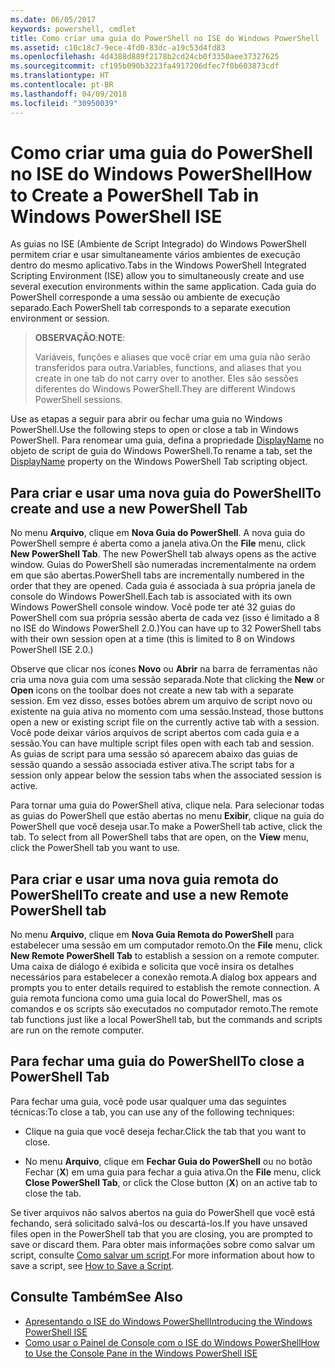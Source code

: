 ```yaml
---
ms.date: 06/05/2017
keywords: powershell, cmdlet
title: Como criar uma guia do PowerShell no ISE do Windows PowerShell
ms.assetid: c10c18c7-9ece-4fd0-83dc-a19c53d4fd83
ms.openlocfilehash: 4d4388d889f2178b2cd24cb0f3350aee37327625
ms.sourcegitcommit: cf195b090b3223fa4917206dfec7f0b603873cdf
ms.translationtype: HT
ms.contentlocale: pt-BR
ms.lasthandoff: 04/09/2018
ms.locfileid: "30950039"
---
```

# <a name="how-to-create-a-powershell-tab-in-windows-powershell-ise"></a><span data-ttu-id="d77f6-103">Como criar uma guia do PowerShell no ISE do Windows PowerShell</span><span class="sxs-lookup"><span data-stu-id="d77f6-103">How to Create a PowerShell Tab in Windows PowerShell ISE</span></span>

<span data-ttu-id="d77f6-104">As guias no ISE (Ambiente de Script Integrado) do Windows PowerShell permitem criar e usar simultaneamente vários ambientes de execução dentro do mesmo aplicativo.</span><span class="sxs-lookup"><span data-stu-id="d77f6-104">Tabs in the Windows PowerShell Integrated Scripting Environment (ISE) allow you to simultaneously create and use several execution environments within the same application.</span></span>
<span data-ttu-id="d77f6-105">Cada guia do PowerShell corresponde a uma sessão ou ambiente de execução separado.</span><span class="sxs-lookup"><span data-stu-id="d77f6-105">Each PowerShell tab corresponds to a separate execution environment or session.</span></span>

> <span data-ttu-id="d77f6-106">**OBSERVAÇÃO**:</span><span class="sxs-lookup"><span data-stu-id="d77f6-106">**NOTE**:</span></span>
>
> <span data-ttu-id="d77f6-107">Variáveis, funções e aliases que você criar em uma guia não serão transferidos para outra.</span><span class="sxs-lookup"><span data-stu-id="d77f6-107">Variables, functions, and aliases that you create in one tab do not carry over to another.</span></span> <span data-ttu-id="d77f6-108">Eles são sessões diferentes do Windows PowerShell.</span><span class="sxs-lookup"><span data-stu-id="d77f6-108">They are different Windows PowerShell sessions.</span></span>

<span data-ttu-id="d77f6-109">Use as etapas a seguir para abrir ou fechar uma guia no Windows PowerShell.</span><span class="sxs-lookup"><span data-stu-id="d77f6-109">Use the following steps to open or close a tab in Windows PowerShell.</span></span>
<span data-ttu-id="d77f6-110">Para renomear uma guia, defina a propriedade [DisplayName](The-PowerShellTab-Object.md#displayname) no objeto de script de guia do Windows PowerShell.</span><span class="sxs-lookup"><span data-stu-id="d77f6-110">To rename a tab, set the [DisplayName](The-PowerShellTab-Object.md#displayname) property on the Windows PowerShell Tab scripting object.</span></span>

## <a name="to-create-and-use-a-new-powershell-tab"></a><span data-ttu-id="d77f6-111">Para criar e usar uma nova guia do PowerShell</span><span class="sxs-lookup"><span data-stu-id="d77f6-111">To create and use a new PowerShell Tab</span></span>

<span data-ttu-id="d77f6-112">No menu **Arquivo**, clique em **Nova Guia do PowerShell**. A nova guia do PowerShell sempre é aberta como a janela ativa.</span><span class="sxs-lookup"><span data-stu-id="d77f6-112">On the **File** menu, click **New PowerShell Tab**. The new PowerShell tab always opens as the active window.</span></span>
<span data-ttu-id="d77f6-113">Guias do PowerShell são numeradas incrementalmente na ordem em que são abertas.</span><span class="sxs-lookup"><span data-stu-id="d77f6-113">PowerShell tabs are incrementally numbered in the order that they are opened.</span></span>
<span data-ttu-id="d77f6-114">Cada guia é associada à sua própria janela de console do Windows PowerShell.</span><span class="sxs-lookup"><span data-stu-id="d77f6-114">Each tab is associated with its own Windows PowerShell console window.</span></span>
<span data-ttu-id="d77f6-115">Você pode ter até 32 guias do PowerShell com sua própria sessão aberta de cada vez (isso é limitado a 8 no ISE do Windows PowerShell 2.0.)</span><span class="sxs-lookup"><span data-stu-id="d77f6-115">You can have up to 32 PowerShell tabs with their own session open at a time (this is limited to 8 on Windows PowerShell ISE 2.0.)</span></span>

<span data-ttu-id="d77f6-116">Observe que clicar nos ícones **Novo** ou **Abrir** na barra de ferramentas não cria uma nova guia com uma sessão separada.</span><span class="sxs-lookup"><span data-stu-id="d77f6-116">Note that clicking the **New** or **Open** icons on the toolbar does not create a new tab with a separate session.</span></span>
<span data-ttu-id="d77f6-117">Em vez disso, esses botões abrem um arquivo de script novo ou existente na guia ativa no momento com uma sessão.</span><span class="sxs-lookup"><span data-stu-id="d77f6-117">Instead, those buttons open a new or existing script file on the currently active tab with a session.</span></span>
<span data-ttu-id="d77f6-118">Você pode deixar vários arquivos de script abertos com cada guia e a sessão.</span><span class="sxs-lookup"><span data-stu-id="d77f6-118">You can have multiple script files open with each tab and session.</span></span>
<span data-ttu-id="d77f6-119">As guias de script para uma sessão só aparecem abaixo das guias de sessão quando a sessão associada estiver ativa.</span><span class="sxs-lookup"><span data-stu-id="d77f6-119">The script tabs for a session only appear below the session tabs when the associated session is active.</span></span>

<span data-ttu-id="d77f6-120">Para tornar uma guia do PowerShell ativa, clique nela. Para selecionar todas as guias do PowerShell que estão abertas no menu **Exibir**, clique na guia do PowerShell que você deseja usar.</span><span class="sxs-lookup"><span data-stu-id="d77f6-120">To make a PowerShell tab active, click the tab. To select from all PowerShell tabs that are open, on the **View** menu, click the PowerShell tab you want to use.</span></span>

## <a name="to-create-and-use-a-new-remote-powershell-tab"></a><span data-ttu-id="d77f6-121">Para criar e usar uma nova guia remota do PowerShell</span><span class="sxs-lookup"><span data-stu-id="d77f6-121">To create and use a new Remote PowerShell tab</span></span>

<span data-ttu-id="d77f6-122">No menu **Arquivo**, clique em **Nova Guia Remota do PowerShell** para estabelecer uma sessão em um computador remoto.</span><span class="sxs-lookup"><span data-stu-id="d77f6-122">On the **File** menu, click **New Remote PowerShell Tab** to establish a session on a remote computer.</span></span>
<span data-ttu-id="d77f6-123">Uma caixa de diálogo é exibida e solicita que você insira os detalhes necessários para estabelecer a conexão remota.</span><span class="sxs-lookup"><span data-stu-id="d77f6-123">A dialog box appears and prompts you to enter details required to establish the remote connection.</span></span>
<span data-ttu-id="d77f6-124">A guia remota funciona como uma guia local do PowerShell, mas os comandos e os scripts são executados no computador remoto.</span><span class="sxs-lookup"><span data-stu-id="d77f6-124">The remote tab functions just like a local PowerShell tab, but the commands and scripts are run on the remote computer.</span></span>

## <a name="to-close-a-powershell-tab"></a><span data-ttu-id="d77f6-125">Para fechar uma guia do PowerShell</span><span class="sxs-lookup"><span data-stu-id="d77f6-125">To close a PowerShell Tab</span></span>

<span data-ttu-id="d77f6-126">Para fechar uma guia, você pode usar qualquer uma das seguintes técnicas:</span><span class="sxs-lookup"><span data-stu-id="d77f6-126">To close a tab, you can use any of the following techniques:</span></span>

- <span data-ttu-id="d77f6-127">Clique na guia que você deseja fechar.</span><span class="sxs-lookup"><span data-stu-id="d77f6-127">Click the tab that you want to close.</span></span>

- <span data-ttu-id="d77f6-128">No menu **Arquivo**, clique em **Fechar Guia do PowerShell** ou no botão Fechar (**X**) em uma guia para fechar a guia ativa.</span><span class="sxs-lookup"><span data-stu-id="d77f6-128">On the **File** menu, click **Close PowerShell Tab**, or click  the Close button  (**X**) on an active tab to close the tab.</span></span>

<span data-ttu-id="d77f6-129">Se tiver arquivos não salvos abertos na guia do PowerShell que você está fechando, será solicitado salvá-los ou descartá-los.</span><span class="sxs-lookup"><span data-stu-id="d77f6-129">If you have unsaved files open in the PowerShell tab that you are closing, you are prompted to save or discard them.</span></span>
<span data-ttu-id="d77f6-130">Para obter mais informações sobre como salvar um script, consulte [Como salvar um script](How-to-Write-and-Run-Scripts-in-the-Windows-PowerShell-ISE.md#how-to-save-a-script).</span><span class="sxs-lookup"><span data-stu-id="d77f6-130">For more information about how to save a script, see [How to Save a Script](How-to-Write-and-Run-Scripts-in-the-Windows-PowerShell-ISE.md#how-to-save-a-script).</span></span>

## <a name="see-also"></a><span data-ttu-id="d77f6-131">Consulte Também</span><span class="sxs-lookup"><span data-stu-id="d77f6-131">See Also</span></span>

- [<span data-ttu-id="d77f6-132">Apresentando o ISE do Windows PowerShell</span><span class="sxs-lookup"><span data-stu-id="d77f6-132">Introducing the Windows PowerShell ISE</span></span>](Introducing-the-Windows-PowerShell-ISE.md)
- [<span data-ttu-id="d77f6-133">Como usar o Painel de Console com o ISE do Windows PowerShell</span><span class="sxs-lookup"><span data-stu-id="d77f6-133">How to Use the Console Pane in the Windows PowerShell ISE</span></span>](How-to-Use-the-Console-Pane-in-the-Windows-PowerShell-ISE.md)